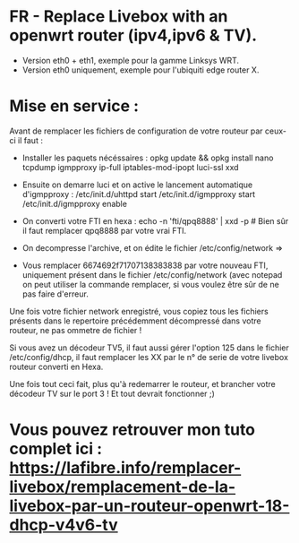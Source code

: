 # FR - Replace Livebox with an openwrt router (ipv4,ipv6 & TV).

- Version eth0 + eth1, exemple pour la gamme Linksys WRT.
- Version eth0 uniquement, exemple pour l'ubiquiti edge router X.

# Mise en service : 

Avant de remplacer les fichiers de configuration de votre routeur par ceux-ci il faut :

- Installer les paquets nécéssaires : 
opkg update && opkg install nano tcpdump igmpproxy ip-full iptables-mod-ipopt luci-ssl xxd
- Ensuite on demarre luci et on active le lancement automatique d'igmpproxy :
/etc/init.d/uhttpd start
/etc/init.d/igmpproxy start
/etc/init.d/igmpproxy enable
- On converti votre FTI en hexa :
echo -n 'fti/qpq8888' | xxd  -p # Bien sûr il faut remplacer qpq8888 par votre vrai FTI.

- On decompresse l'archive, et on édite le fichier /etc/config/network =>
- Vous remplacer 6674692f71707138383838 par votre nouveau FTI, uniquement présent dans le fichier /etc/config/network (avec notepad on peut utiliser la commande remplacer, si vous voulez être sûr de ne pas faire d'erreur.

Une fois votre fichier network enregistré, vous copiez tous les fichiers présents dans le repertoire précédemment décompressé dans votre routeur, ne pas ommetre de fichier !

Si vous avez un décodeur TV5, il faut aussi gérer l'option 125 dans le fichier /etc/config/dhcp, il faut remplacer les XX par le n° de serie de votre livebox routeur converti en Hexa.

Une fois tout ceci fait, plus qu'à redemarrer le routeur, et brancher votre décodeur TV sur le port 3 !
Et tout devrait fonctionner ;)


# Vous pouvez retrouver mon tuto complet ici : https://lafibre.info/remplacer-livebox/remplacement-de-la-livebox-par-un-routeur-openwrt-18-dhcp-v4v6-tv
